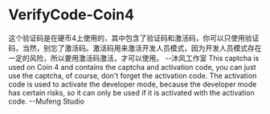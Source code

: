 # VerifyCode-Coin4
这个验证码是在硬币4上使用的，其中包含了验证码和激活码，你可以只使用验证码，当然，别忘了激活码。激活码用来激活开发人员模式，因为开发人员模式存在一定的风险，所以要用激活码激活，才可以使用。
--沐风工作室
This captcha is used on Coin 4 and contains the captcha and activation code,
you can just use the captcha,
of course, don't forget the activation code. 
The activation code is used to activate the developer mode,
because the developer mode has certain risks, 
so it can only be used if it is activated with the activation code. 
--Mufeng Studio
